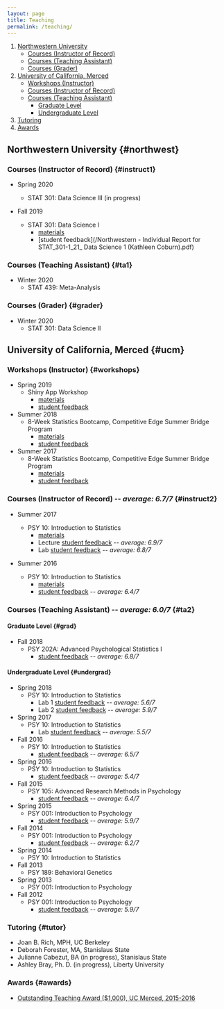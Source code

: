 ```yaml
---
layout: page
title: Teaching
permalink: /teaching/
---
```


1. [Northwestern University](#northwest)
    - [Courses (Instructor of Record)](#instruct1)
    - [Courses (Teaching Assistant)](#ta1)
    - [Courses (Grader)](#grader)
2. [University of California, Merced](#ucm)
    - [Workshops (Instructor)](#workshops)
    - [Courses (Instructor of Record)](#instruct2)
    - [Courses (Teaching Assistant)](#ta2)
        - [Graduate Level](#grad)
        - [Undergraduate Level](#undergrad)
3. [Tutoring](#tutor)
4. [Awards](#awards)

## Northwestern University {#northwest}

### Courses (Instructor of Record) {#instruct1}

* Spring 2020
  + STAT 301: Data Science III (in progress)

* Fall 2019
  + STAT 301: Data Science I
    - [materials](https://github.com/akuyper/stat301_01_labs)
    - [student feedback](/Northwestern - Individual Report for STAT_301-1_21_ Data Science 1 (Kathleen Coburn).pdf)

### Courses (Teaching Assistant) {#ta1}

* Winter 2020
  + STAT 439: Meta-Analysis
  
### Courses (Grader) {#grader}

* Winter 2020
  + STAT 301: Data Science II

## University of California, Merced {#ucm}

### Workshops (Instructor) {#workshops}

* Spring 2019
  + Shiny App Workshop
    - [materials](https://osf.io/69j37/)
    - [student feedback](/Shiny_Workshop_2019.csv)
* Summer 2018
  + 8-Week Statistics Bootcamp, Competitive Edge Summer Bridge Program
    - [materials](https://ucmerced.box.com/v/ucmstatsworkshop2018)
    - [student feedback](/Summer_Bridge_2017.pdf)
* Summer 2017
  + 8-Week Statistics Bootcamp, Competitive Edge Summer Bridge Program
    - [materials](https://ucmerced.app.box.com/v/ucmstatsworkshop)
    - [student feedback](/Summer_Bridge_2018.pdf)

### Courses (Instructor of Record)  -- *average: 6.7/7* {#instruct2}

* Summer 2017
  + PSY 10: Introduction to Statistics
    - [materials](https://www.dropbox.com/sh/a220cdf10rhfjpa/AADnANiIDvZWyAzSjytJYobwa?dl=0)
    - Lecture [student feedback](/SUM2017B&C-PSY_010_02_Analysis_of_Psychological_Data.pdf) -- *average: 6.9/7*
    - Lab [student feedback](/SUM2017B&C-PSY_010L_02_Analysis_of_Psych_Data_Lab.pdf) --  *average: 6.8/7*
  
* Summer 2016
  + PSY 10: Introduction to Statistics
    - [materials](https://www.dropbox.com/s/97776wxxyto9chw/Spring_2016_materials.zip?dl=0)
    - [student feedback](/SUM2016A-PSY_010_01_Analysis_of_Psychological_Data_(201620-20484-100156913).pdf) -- *average: 6.4/7*

### Courses (Teaching Assistant) -- *average: 6.0/7* {#ta2}

#### Graduate Level {#grad}

* Fall 2018
  + PSY 202A: Advanced Psychological Statistics I
    - [student feedback](/F2017-PSY_202A_01_Adv_Psych_Statistics_I.pdf) -- *average: 6.8/7*

#### Undergraduate Level {#undergrad}

* Spring 2018
  + PSY 10: Introduction to Statistics
    - Lab 1 [student feedback](/SP18-PSY_010_21L_Analysis_of_Psychological_Data.pdf) -- *average: 5.6/7*
    - Lab 2 [student feedback](/SP18-PSY_010_22L_Analysis_of_Psychological_Data.pdf) -- *average: 5.9/7*
* Spring 2017
  + PSY 10: Introduction to Statistics
    - Lab [student feedback](/Spring_2017-PSY_010L_10_Analysis_of_Psych_Data_Lab.pdf) -- *average: 5.5/7*
* Fall 2016
  + PSY 10: Introduction to Statistics
    - [student feedback](/Fall_2016-PSY_010_03_Analysis_of_Psychological_Data_(201630-35756-100156913).pdf) -- *average: 6.5/7*
* Spring 2016
  + PSY 10: Introduction to Statistics
    - [student feedback](/SP2016-PSY_010_03_Analysis_of_Psychological_Data.pdf) -- *average: 5.4/7*
* Fall 2015
  + PSY 105: Advanced Research Methods in Psychology
    - [student feedback](/F2015_-PSY_105_01_Adv_Research_Methods_in_Psych.pdf) -- *average: 6.4/7*
* Spring 2015
  + PSY 001: Introduction to Psychology
    - [student feedback](/SP_2015-PSY_001_02_Introduction_to_Psychology.pdf) -- *average: 5.9/7*
* Fall 2014
  + PSY 001: Introduction to Psychology
    - [student feedback](/F2014-PSY_001_01_Introduction_to_Psychology_(201430-30073-100156913).pdf) -- *average: 6.2/7*
* Spring 2014
  + PSY 10: Introduction to Statistics
* Fall 2013
  + PSY 189: Behavioral Genetics
* Spring 2013
  + PSY 001: Introduction to Psychology
* Fall 2012
  + PSY 001: Introduction to Psychology
    - [student feedback](/F2012-PSY_001_01_Introduction_to_Psychology.pdf) -- *average: 5.9/7*

### Tutoring {#tutor}

* Joan B. Rich, MPH, UC Berkeley
* Deborah Forester, MA, Stanislaus State
* Julianne Cabezut, BA (in progress), Stanislaus State
* Ashley Bray, Ph. D. (in progress), Liberty University

### Awards {#awards}

* [Outstanding Teaching Award ($1,000), UC Merced, 2015-2016](https://graduatedivision.ucmerced.edu/current-students/awards)
